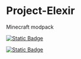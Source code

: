 # Project-Elexir
Minecraft modpack 

[![Static Badge](https://img.shields.io/badge/Modrinth-green?logo=modrinth)](https://modrinth.com/modpack/)

[![Static Badge](https://img.shields.io/badge/CurseForge-black?logo=curseforge)](https://www.curseforge.com/)

